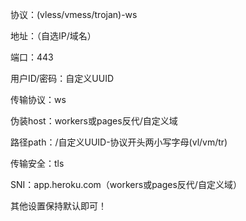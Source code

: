 
协议：(vless/vmess/trojan)-ws

地址：（自选IP/域名）

端口：443

用户ID/密码：自定义UUID

传输协议：ws

伪装host：workers或pages反代/自定义域

路径path：/自定义UUID-协议开头两小写字母(vl/vm/tr)

传输安全：tls

SNI：app.heroku.com（workers或pages反代/自定义域）

其他设置保持默认即可！

